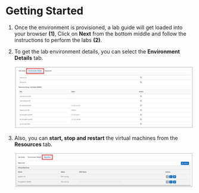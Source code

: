 # Getting Started

1. Once the environment is provisioned, a lab guide will get loaded into your browser **(1)**, Click on **Next** from the bottom middle and follow the instructions to perform the labs **(2)**.
    
2. To get the lab environment details, you can select the **Environment Details** tab.

    ![](../images/image_004.png)

3. Also, you can **start, stop and restart** the virtual machines from the **Resources** tab.
    
    ![](../images/image_005.png)
    
